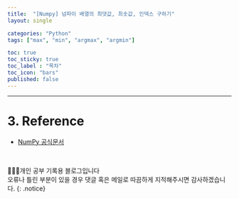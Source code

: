```yaml
---
title:  "[Numpy] 넘파이 배열의 최댓값, 최솟값, 인덱스 구하기"
layout: single

categories: "Python"
tags: ["max", "min", "argmax", "argmin"]

toc: true
toc_sticky: true
toc_label : "목차"
toc_icon: "bars"
published: false
---
```


<small> </small>

***



# 3. Reference
- [NumPy 공식문서](https://numpy.org/)

<br>

👩🏻‍💻개인 공부 기록용 블로그입니다
<br>오류나 틀린 부분이 있을 경우 댓글 혹은 메일로 따끔하게 지적해주시면 감사하겠습니다.
{: .notice}